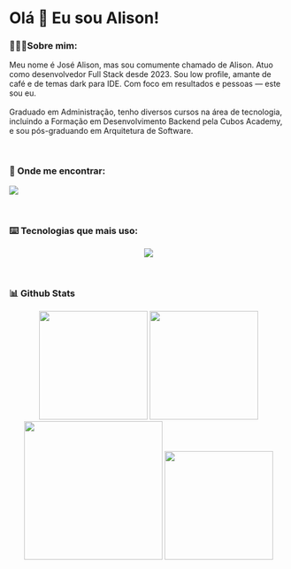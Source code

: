 <h1 align="left"> Olá 🖖 Eu sou Alison!</h1>
 <h3 align="left">🙎🏽‍♂️Sobre mim: </h3> 
 <p align="left">
   Meu nome é José Alison, mas sou comumente chamado de Alison. Atuo como desenvolvedor Full Stack desde 2023. Sou low profile, amante de café e de temas dark para IDE. Com foco em resultados e pessoas — este sou eu.<br /><br />
   Graduado em Administração, tenho diversos cursos na área de tecnologia, incluindo a Formação em Desenvolvimento Backend pela Cubos Academy, e sou pós-graduando em Arquitetura de Software.<br />
 </p>
<br>
<h3 align="left">🚩 Onde me encontrar:</h3>
<p align="left">
  <a href="https://www.linkedin.com/in/josealison">
    <img src="https://skillicons.dev/icons?i=linkedin&theme=dark&perline=5" />
  </a>  
</p>
<br>
<h3 align="left">⌨️ Tecnologias que mais uso:</h3>
<p align="center">
    <img src="https://skillicons.dev/icons?i=python,django,fastapi,express,flask,html,css,htmx,js,nodejs,tailwindcss,bootstrap,mysql,sqlite,postgres,selenium,docker,markdown,figma,git,cloudflare,rabbitmq,rails&theme=dark&perline=20" />
</p>
<br>

<h3 align="left">📊 Github Stats</h3>
<div align="center">
  
  <img height="196em" src="https://github-readme-stats.vercel.app/api?username=jose-alison&show_icons=true&bg_color=0d1117&hide_border=true&locale=pt-br"/>  
  <img height="196em" src="https://github-readme-stats.vercel.app/api/top-langs/?username=jose-alison&theme=transparent&langs_count=8&bg_color=0d1117&hide_border=true&locale=pt-br"/>
  <img height="250em" src="https://github-readme-activity-graph.vercel.app/graph?username=jose-alison&bg_color=0d1117&color=589edd&line=0259d2&point=f5c402&area=true&hide_border=true&hide_title=true"/>
  <img height="196em" src="https://github-readme-streak-stats.herokuapp.com/?user=jose-alison&theme=tokyonight-duo&hide_border=true&locale=pt_BR&date_format=j%20M%5B%20Y%5D&mode=weekly"/>
</div>
</div>
<br>

